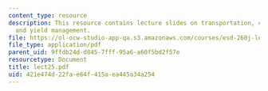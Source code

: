 ```yaml
---
content_type: resource
description: This resource contains lecture slides on transportation, carrier operations,
  and yield management.
file: https://ol-ocw-studio-app-qa.s3.amazonaws.com/courses/esd-260j-logistics-systems-fall-2006/421e474d22fae64f415aea445a34a254_lect25.pdf
file_type: application/pdf
parent_uid: 9ffdb24d-d845-7fff-95a6-a60f5bd2f57e
resourcetype: Document
title: lect25.pdf
uid: 421e474d-22fa-e64f-415a-ea445a34a254
---
```

